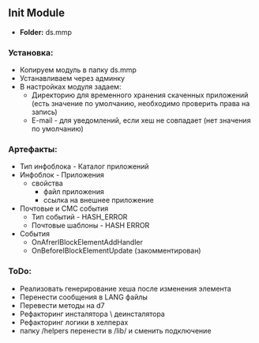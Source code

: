 ## Init Module

- __Folder:__ ds.mmp

### Установка:
- Копируем модуль в папку ds.mmp
- Устанавливаем через админку
- В настройках модуля задаем:
  - Директорию для временного хранения скаченных приложений (есть значение по умолчанию, необходимо проверить права на запись)
  - E-mail - для уведомлений, если хеш не совпадает (нет значения по умолчанию)

### Артефакты:
- Тип инфоблока - Каталог приложений
- Инфоблок - Приложения
  - свойства
    - файл приложения
    - ссылка на внешнее приложение
- Почтовые и СМС события
  - Тип событий - HASH_ERROR
  - Почтовые шаблоны - HASH ERROR
- События
  - OnAfrerIBlockElementAddHandler
  - OnBeforeIBlockElementUpdate (закомментирован)

### ToDo:
- Реализовать генерирование хеша после изменения элемента
- Перенести сообщения в LANG файлы
- Перевести методы на d7
- Рефакторинг инсталятора \ деинсталятора
- Рефакторинг логики в хелперах
- папку /helpers перенести в /lib/ и сменить подключение 